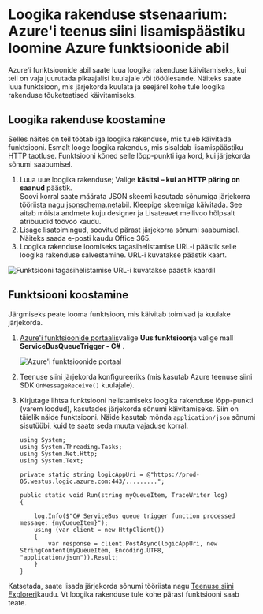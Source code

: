 <properties
   pageTitle="Loogika rakenduse stsenaarium: Azure'i funktsioonide teenuse siini lisamispäästiku loomine | Microsoft Azure'i"
   description="Azure'i funktsioonide abil saate luua teenuse siini päästik loogika rakenduse"
   services="logic-apps,functions"
   documentationCenter=".net,nodejs,java"
   authors="jeffhollan"
   manager="dwrede"
   editor=""/>

<tags
   ms.service="logic-apps"
   ms.devlang="multiple"
   ms.topic="article"
   ms.tgt_pltfrm="na"
   ms.workload="integration"
   ms.date="05/23/2016"
   ms.author="jehollan"/>

# <a name="logic-app-scenario-create-an-azure-service-bus-trigger-by-using-azure-functions"></a>Loogika rakenduse stsenaarium: Azure'i teenus siini lisamispäästiku loomine Azure funktsioonide abil

Azure'i funktsioonide abil saate luua loogika rakenduse käivitamiseks, kui teil on vaja juurutada pikaajalisi kuulajale või tööülesande. Näiteks saate luua funktsioon, mis järjekorda kuulata ja seejärel kohe tule loogika rakenduse tõuketeatised käivitamiseks.

## <a name="build-the-logic-app"></a>Loogika rakenduse koostamine

Selles näites on teil töötab iga loogika rakenduse, mis tuleb käivitada funktsiooni. Esmalt looge loogika rakendus, mis sisaldab lisamispäästiku HTTP taotluse. Funktsiooni kõned selle lõpp-punkti iga kord, kui järjekorda sõnumi saabumisel.  

1. Luua uue loogika rakenduse; Valige **käsitsi – kui an HTTP päring on saanud** päästik.  
   Soovi korral saate määrata JSON skeemi kasutada sõnumiga järjekorra tööriista nagu [jsonschema.net](http://jsonschema.net)abil. Kleepige skeemiga käivitada. See aitab mõista andmete kuju designer ja Lisateavet meilivoo hõlpsalt atribuudid töövoo kaudu.
1. Lisage lisatoimingud, soovitud pärast järjekorra sõnumi saabumisel. Näiteks saada e-posti kaudu Office 365.  
1. Loogika rakenduse loomiseks tagasihelistamise URL-i päästik selle loogika rakenduse salvestamine. URL-i kuvatakse päästik kaart.

![Funktsiooni tagasihelistamise URL-i kuvatakse päästik kaardil][1]

## <a name="build-the-function"></a>Funktsiooni koostamine

Järgmiseks peate looma funktsioon, mis käivitab toimivad ja kuulake järjekorda.

1. [Azure'i funktsioonide portaalis](https://functions.azure.com/signin)valige **Uus funktsioon**ja valige mall **ServiceBusQueueTrigger - C#** .

    ![Azure'i funktsioonide portaal][2]

2. Teenuse siini järjekorda konfigureeriks (mis kasutab Azure teenuse siini SDK `OnMessageReceive()` kuulajale).
3. Kirjutage lihtsa funktsiooni helistamiseks loogika rakenduse lõpp-punkti (varem loodud), kasutades järjekorda sõnumi käivitamiseks. Siin on täielik näide funktsiooni. Näide kasutab mõnda `application/json` sõnumi sisutüübi, kuid te saate seda muuta vajaduse korral.

   ```
   using System;
   using System.Threading.Tasks;
   using System.Net.Http;
   using System.Text;

   private static string logicAppUri = @"https://prod-05.westus.logic.azure.com:443/.........";

   public static void Run(string myQueueItem, TraceWriter log)
   {

       log.Info($"C# ServiceBus queue trigger function processed message: {myQueueItem}");
       using (var client = new HttpClient())
       {
           var response = client.PostAsync(logicAppUri, new StringContent(myQueueItem, Encoding.UTF8, "application/json")).Result;
       }
   }
   ```

Katsetada, saate lisada järjekorda sõnumi tööriista nagu [Teenuse siini Exploreri](https://github.com/paolosalvatori/ServiceBusExplorer)kaudu. Vt loogika rakenduse tule kohe pärast funktsiooni saab teate.

<!-- Image References -->
[1]: ./media/app-service-logic-scenario-function-sb-trigger/manualTrigger.PNG
[2]: ./media/app-service-logic-scenario-function-sb-trigger/newQueueTriggerFunction.PNG

